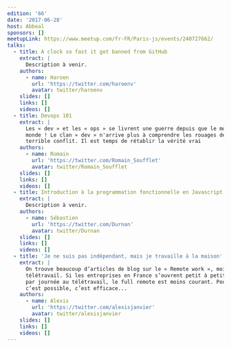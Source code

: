 ```yaml
---
edition: '66'
date: '2017-06-28'
host: Abbeal
sponsors: []
meetupLink: https://www.meetup.com/fr-FR/Paris-js/events/240727662/
talks:
  - title: A clock so fast it got banned from GitHub
    extract: |
      Description à venir.
    authors:
      - name: Haroen
        url: 'https://twitter.com/haroenv'
        avatar: twitter/haroenv
    slides: []
    links: []
    videos: []
  - title: Devops 101
    extract: |
      Les « dev » et les « ops » se livrent une guerre depuis que le monde est
      monde ! Le clan « dev » n'arrive plus à comprendre les rouages de ce
      terrible conflit. Il est temps de rétablir la vérité vrai
    authors:
      - name: Romain
        url: 'https://twitter.com/Romain_Soufflet'
        avatar: twitter/Romain_Soufflet
    slides: []
    links: []
    videos: []
  - title: Introduction à la programmation fonctionnelle en Javascript
    extract: |
      Description à venir.
    authors:
      - name: Sébastien
        url: 'https://twitter.com/Durnan'
        avatar: twitter/Durnan
    slides: []
    links: []
    videos: []
  - title: 'Je ne suis pas indépendant, mais je travaille à la maison'
    extract: |
      On trouve beaucoup d’articles de blog sur le « Remote work », moins sur le
      télétravail. Si les entreprises en France s’ouvrent petit à petit, journée
      par journée au télétravail, le full remote est moins courant. Pourtant,
      c’est possible, c’est efficace...
    authors:
      - name: Alexis
        url: 'https://twitter.com/alexisjanvier'
        avatar: twitter/alexisjanvier
    slides: []
    links: []
    videos: []
---
```

